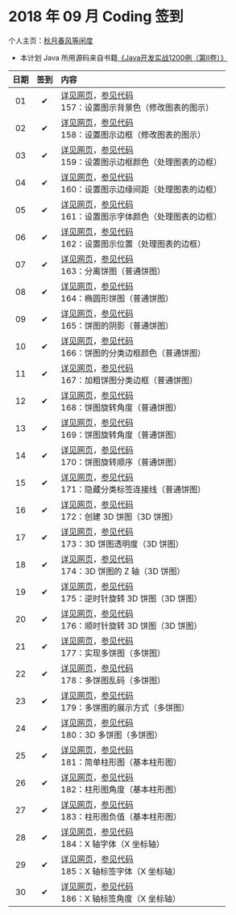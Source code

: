 # 2018 年 09 月 Coding 签到

个人主页：<a href="http://renkaigis.com/" target="_blank">秋月春风等闲度</a>

- 本计划 Java 所用源码来自书籍<a href="https://book.douban.com/subject/6535595/" target="_blank">《Java开发实战1200例（第Ⅱ卷）》</a>

| 日期 | 签到 | 内容 |
| :---: | :---: | :--- |
| 01 | ✔ | <a href="http://blog.renkaigis.com/KeepCoding/2018/09/01" target="_blank">详见网页</a>，<a href="https://github.com/renkaigis/KeepCoding/tree/master/2018/09/01" target="_blank">参见代码</a><br>157：设置图示背景色（修改图表的图示） |
| 02 | ✔ | <a href="http://blog.renkaigis.com/KeepCoding/2018/09/02" target="_blank">详见网页</a>，<a href="https://github.com/renkaigis/KeepCoding/tree/master/2018/09/02" target="_blank">参见代码</a><br>158：设置图示边框（修改图表的图示） |
| 03 | ✔ | <a href="http://blog.renkaigis.com/KeepCoding/2018/09/03" target="_blank">详见网页</a>，<a href="https://github.com/renkaigis/KeepCoding/tree/master/2018/09/03" target="_blank">参见代码</a><br>159：设置图示边框颜色（处理图表的边框） |
| 04 | ✔ | <a href="http://blog.renkaigis.com/KeepCoding/2018/09/04" target="_blank">详见网页</a>，<a href="https://github.com/renkaigis/KeepCoding/tree/master/2018/09/04" target="_blank">参见代码</a><br>160：设置图示边缘间距（处理图表的边框） |
| 05 | ✔ | <a href="http://blog.renkaigis.com/KeepCoding/2018/09/05" target="_blank">详见网页</a>，<a href="https://github.com/renkaigis/KeepCoding/tree/master/2018/09/05" target="_blank">参见代码</a><br>161：设置图示字体颜色（处理图表的边框） |
| 06 | ✔ | <a href="http://blog.renkaigis.com/KeepCoding/2018/09/06" target="_blank">详见网页</a>，<a href="https://github.com/renkaigis/KeepCoding/tree/master/2018/09/06" target="_blank">参见代码</a><br>162：设置图示位置（处理图表的边框） |
| 07 | ✔ | <a href="http://blog.renkaigis.com/KeepCoding/2018/09/07" target="_blank">详见网页</a>，<a href="https://github.com/renkaigis/KeepCoding/tree/master/2018/09/07" target="_blank">参见代码</a><br>163：分离饼图（普通饼图） |
| 08 | ✔ | <a href="http://blog.renkaigis.com/KeepCoding/2018/09/08" target="_blank">详见网页</a>，<a href="https://github.com/renkaigis/KeepCoding/tree/master/2018/09/08" target="_blank">参见代码</a><br>164：椭圆形饼图（普通饼图） |
| 09 | ✔ | <a href="http://blog.renkaigis.com/KeepCoding/2018/09/09" target="_blank">详见网页</a>，<a href="https://github.com/renkaigis/KeepCoding/tree/master/2018/09/09" target="_blank">参见代码</a><br>165：饼图的阴影（普通饼图） |
| 10 | ✔ | <a href="http://blog.renkaigis.com/KeepCoding/2018/09/10" target="_blank">详见网页</a>，<a href="https://github.com/renkaigis/KeepCoding/tree/master/2018/09/10" target="_blank">参见代码</a><br>166：饼图的分类边框颜色（普通饼图） |
| 11 | ✔ | <a href="http://blog.renkaigis.com/KeepCoding/2018/09/11" target="_blank">详见网页</a>，<a href="https://github.com/renkaigis/KeepCoding/tree/master/2018/09/11" target="_blank">参见代码</a><br>167：加粗饼图分类边框（普通饼图） |
| 12 | ✔ | <a href="http://blog.renkaigis.com/KeepCoding/2018/09/12" target="_blank">详见网页</a>，<a href="https://github.com/renkaigis/KeepCoding/tree/master/2018/09/12" target="_blank">参见代码</a><br>168：饼图旋转角度（普通饼图） |
| 13 | ✔ | <a href="http://blog.renkaigis.com/KeepCoding/2018/09/13" target="_blank">详见网页</a>，<a href="https://github.com/renkaigis/KeepCoding/tree/master/2018/09/13" target="_blank">参见代码</a><br>169：饼图旋转角度（普通饼图） |
| 14 | ✔ | <a href="http://blog.renkaigis.com/KeepCoding/2018/09/14" target="_blank">详见网页</a>，<a href="https://github.com/renkaigis/KeepCoding/tree/master/2018/09/14" target="_blank">参见代码</a><br>170：饼图旋转顺序（普通饼图） |
| 15 | ✔ | <a href="http://blog.renkaigis.com/KeepCoding/2018/09/15" target="_blank">详见网页</a>，<a href="https://github.com/renkaigis/KeepCoding/tree/master/2018/09/15" target="_blank">参见代码</a><br>171：隐藏分类标签连接线（普通饼图） |
| 16 | ✔ | <a href="http://blog.renkaigis.com/KeepCoding/2018/09/16" target="_blank">详见网页</a>，<a href="https://github.com/renkaigis/KeepCoding/tree/master/2018/09/16" target="_blank">参见代码</a><br>172：创建 3D 饼图（3D 饼图） |
| 17 | ✔ | <a href="http://blog.renkaigis.com/KeepCoding/2018/09/17" target="_blank">详见网页</a>，<a href="https://github.com/renkaigis/KeepCoding/tree/master/2018/09/17" target="_blank">参见代码</a><br>173：3D 饼图透明度（3D 饼图） |
| 18 | ✔ | <a href="http://blog.renkaigis.com/KeepCoding/2018/09/18" target="_blank">详见网页</a>，<a href="https://github.com/renkaigis/KeepCoding/tree/master/2018/09/18" target="_blank">参见代码</a><br>174：3D 饼图的 Z 轴（3D 饼图） |
| 19 | ✔ | <a href="http://blog.renkaigis.com/KeepCoding/2018/09/19" target="_blank">详见网页</a>，<a href="https://github.com/renkaigis/KeepCoding/tree/master/2018/09/19" target="_blank">参见代码</a><br>175：逆时针旋转 3D 饼图（3D 饼图） |
| 20 | ✔ | <a href="http://blog.renkaigis.com/KeepCoding/2018/09/20" target="_blank">详见网页</a>，<a href="https://github.com/renkaigis/KeepCoding/tree/master/2018/09/20" target="_blank">参见代码</a><br>176：顺时针旋转 3D 饼图（3D 饼图） |
| 21 | ✔ | <a href="http://blog.renkaigis.com/KeepCoding/2018/09/21" target="_blank">详见网页</a>，<a href="https://github.com/renkaigis/KeepCoding/tree/master/2018/09/21" target="_blank">参见代码</a><br>177：实现多饼图（多饼图） |
| 22 | ✔ | <a href="http://blog.renkaigis.com/KeepCoding/2018/09/22" target="_blank">详见网页</a>，<a href="https://github.com/renkaigis/KeepCoding/tree/master/2018/09/22" target="_blank">参见代码</a><br>178：多饼图乱码（多饼图） |
| 23 | ✔ | <a href="http://blog.renkaigis.com/KeepCoding/2018/09/23" target="_blank">详见网页</a>，<a href="https://github.com/renkaigis/KeepCoding/tree/master/2018/09/23" target="_blank">参见代码</a><br>179：多饼图的展示方式（多饼图） |
| 24 | ✔ | <a href="http://blog.renkaigis.com/KeepCoding/2018/09/24" target="_blank">详见网页</a>，<a href="https://github.com/renkaigis/KeepCoding/tree/master/2018/09/24" target="_blank">参见代码</a><br>180：3D 多饼图（多饼图） |
| 25 | ✔ | <a href="http://blog.renkaigis.com/KeepCoding/2018/09/25" target="_blank">详见网页</a>，<a href="https://github.com/renkaigis/KeepCoding/tree/master/2018/09/25" target="_blank">参见代码</a><br>181：简单柱形图（基本柱形图） |
| 26 | ✔ | <a href="http://blog.renkaigis.com/KeepCoding/2018/09/26" target="_blank">详见网页</a>，<a href="https://github.com/renkaigis/KeepCoding/tree/master/2018/09/26" target="_blank">参见代码</a><br>182：柱形图角度（基本柱形图） |
| 27 | ✔ | <a href="http://blog.renkaigis.com/KeepCoding/2018/09/27" target="_blank">详见网页</a>，<a href="https://github.com/renkaigis/KeepCoding/tree/master/2018/09/27" target="_blank">参见代码</a><br>183：柱形图负值（基本柱形图） |
| 28 | ✔ | <a href="http://blog.renkaigis.com/KeepCoding/2018/09/28" target="_blank">详见网页</a>，<a href="https://github.com/renkaigis/KeepCoding/tree/master/2018/09/28" target="_blank">参见代码</a><br>184：X 轴字体（X 坐标轴） |
| 29 | ✔ | <a href="http://blog.renkaigis.com/KeepCoding/2018/09/29" target="_blank">详见网页</a>，<a href="https://github.com/renkaigis/KeepCoding/tree/master/2018/09/29" target="_blank">参见代码</a><br>185：X 轴标签字体（X 坐标轴） |
| 30 | ✔ | <a href="http://blog.renkaigis.com/KeepCoding/2018/09/30" target="_blank">详见网页</a>，<a href="https://github.com/renkaigis/KeepCoding/tree/master/2018/09/30" target="_blank">参见代码</a><br>186：X 轴标签角度（X 坐标轴） |